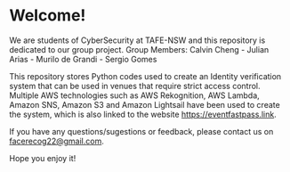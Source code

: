 # Welcome!

We are students of CyberSecurity at TAFE-NSW and this repository is dedicated to our group project.
Group Members:  Calvin Cheng - Julian Arias - Murilo de Grandi - Sergio Gomes

This repository stores Python codes used to create an Identity verification system that can be used in venues that require strict access control. Multiple AWS technologies such as AWS Rekognition, AWS Lambda, Amazon SNS, Amazon S3 and Amazon Lightsail have been used to create the system, which is also linked to the website https://eventfastpass.link.


If you have any questions/sugestions or feedback, please contact us on facerecog22@gmail.com.

Hope you enjoy it! 
